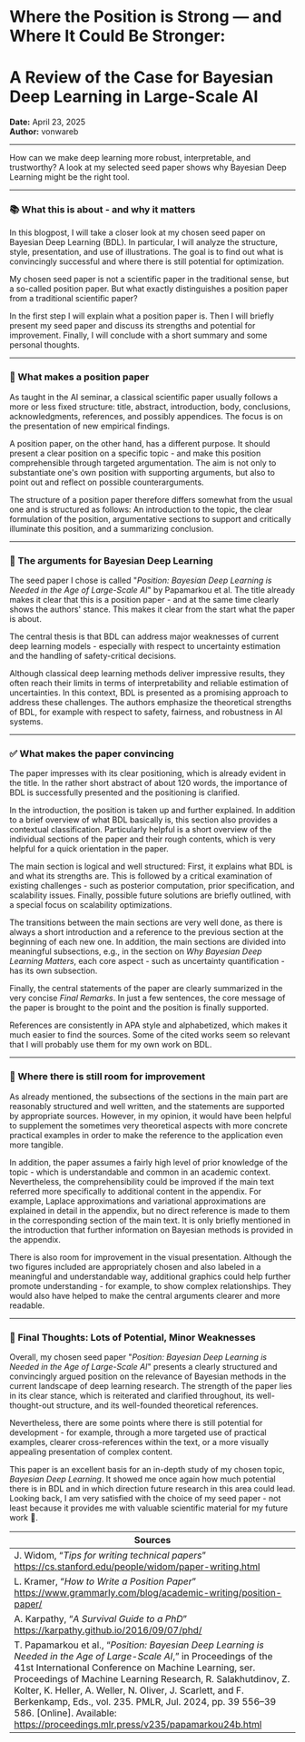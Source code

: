 # Where the Position is Strong — and Where It Could Be Stronger:
# A Review of the Case for Bayesian Deep Learning in Large-Scale AI

**Date:** April 23, 2025  
**Author:** vonwareb  

---

How can we make deep learning more robust, interpretable, and trustworthy? A look at my selected seed paper shows why Bayesian Deep Learning might be the right tool.

---
### **📚 What this is about - and why it matters**
In this blogpost, I will take a closer look at my chosen seed paper on Bayesian Deep Learning (BDL). In particular, I will analyze the structure, style, presentation, and use of illustrations. The goal is to find out what is convincingly successful and where there is still potential for optimization.

My chosen seed paper is not a scientific paper in the traditional sense, but a so-called position paper. But what exactly distinguishes a position paper from a traditional scientific paper?

In the first step I will explain what a position paper is. Then I will briefly present my seed paper and discuss its strengths and potential for improvement. Finally, I will conclude with a short summary and some personal thoughts.

---

### **🧾 What makes a position paper**
As taught in the AI seminar, a classical scientific paper usually follows a more or less fixed structure: title, abstract, introduction, body, conclusions, acknowledgments, references, and possibly appendices. The focus is on the presentation of new empirical findings.

A position paper, on the other hand, has a different purpose. It should present a clear position on a specific topic - and make this position comprehensible through targeted argumentation. The aim is not only to substantiate one's own position with supporting arguments, but also to point out and reflect on possible counterarguments.

The structure of a position paper therefore differs somewhat from the usual one and is structured as follows: An introduction to the topic, the clear formulation of the position, argumentative sections to support and critically illuminate this position, and a summarizing conclusion.

---

### **🧠 The arguments for Bayesian Deep Learning**
The seed paper I chose is called "*Position: Bayesian Deep Learning is Needed in the Age of Large-Scale AI*" by Papamarkou et al. The title already makes it clear that this is a position paper - and at the same time clearly shows the authors' stance. This makes it clear from the start what the paper is about.

The central thesis is that BDL can address major weaknesses of current deep learning models - especially with respect to uncertainty estimation and the handling of safety-critical decisions.

Although classical deep learning methods deliver impressive results, they often reach their limits in terms of interpretability and reliable estimation of uncertainties. In this context, BDL is presented as a promising approach to address these challenges. The authors emphasize the theoretical strengths of BDL, for example with respect to safety, fairness, and robustness in AI systems.

---

### **✅ What makes the paper convincing**
The paper impresses with its clear positioning, which is already evident in the title. In the rather short abstract of about 120 words, the importance of BDL is successfully presented and the positioning is clarified.

In the introduction, the position is taken up and further explained. In addition to a brief overview of what BDL basically is, this section also provides a contextual classification. Particularly helpful is a short overview of the individual sections of the paper and their rough contents, which is very helpful for a quick orientation in the paper.

The main section is logical and well structured: First, it explains what BDL is and what its strengths are. This is followed by a critical examination of existing challenges - such as posterior computation, prior specification, and scalability issues. Finally, possible future solutions are briefly outlined, with a special focus on scalability optimizations.

The transitions between the main sections are very well done, as there is always a short introduction and a reference to the previous section at the beginning of each new one. In addition, the main sections are divided into meaningful subsections, e.g., in the section on *Why Bayesian Deep Learning Matters*, each core aspect - such as uncertainty quantification - has its own subsection.

Finally, the central statements of the paper are clearly summarized in the very concise *Final Remarks*. In just a few sentences, the core message of the paper is brought to the point and the position is finally supported.

References are consistently in APA style and alphabetized, which makes it much easier to find the sources. Some of the cited works seem so relevant that I will probably use them for my own work on BDL.

---

### **🔧 Where there is still room for improvement**
As already mentioned, the subsections of the sections in the main part are reasonably structured and well written, and the statements are supported by appropriate sources. However, in my opinion, it would have been helpful to supplement the sometimes very theoretical aspects with more concrete practical examples in order to make the reference to the application even more tangible.

In addition, the paper assumes a fairly high level of prior knowledge of the topic - which is understandable and common in an academic context. Nevertheless, the comprehensibility could be improved if the main text referred more specifically to additional content in the appendix. For example, Laplace approximations and variational approximations are explained in detail in the appendix, but no direct reference is made to them in the corresponding section of the main text. It is only briefly mentioned in the introduction that further information on Bayesian methods is provided in the appendix.

There is also room for improvement in the visual presentation. Although the two figures included are appropriately chosen and also labeled in a meaningful and understandable way, additional graphics could help further promote understanding - for example, to show complex relationships. They would also have helped to make the central arguments clearer and more readable.


---

### **🎯 Final Thoughts: Lots of Potential, Minor Weaknesses**
Overall, my chosen seed paper "*Position: Bayesian Deep Learning is Needed in the Age of Large-Scale AI*" presents a clearly structured and convincingly argued position on the relevance of Bayesian methods in the current landscape of deep learning research. The strength of the paper lies in its clear stance, which is reiterated and clarified throughout, its well-thought-out structure, and its well-founded theoretical references. 

Nevertheless, there are some points where there is still potential for development - for example, through a more targeted use of practical examples, clearer cross-references within the text, or a more visually appealing presentation of complex content.

This paper is an excellent basis for an in-depth study of my chosen topic, *Bayesian Deep Learning*. It showed me once again how much potential there is in BDL and in which direction future research in this area could lead. Looking back, I am very satisfied with the choice of my seed paper - not least because it provides me with valuable scientific material for my future work 🤩.


| Sources    |
|----------------|
| J. Widom, “*Tips for writing technical papers*” https://cs.stanford.edu/people/widom/paper-writing.html |
| L. Kramer, “*How to Write a Position Paper*” https://www.grammarly.com/blog/academic-writing/position-paper/  |
| A. Karpathy, “*A Survival Guide to a PhD*” https://karpathy.github.io/2016/09/07/phd/ |
| T. Papamarkou et al., “*Position: Bayesian Deep Learning is Needed in the Age of Large-Scale AI*,” in Proceedings of the 41st International Conference on Machine Learning, ser. Proceedings of Machine Learning Research, R. Salakhutdinov, Z. Kolter, K. Heller, A. Weller, N. Oliver, J. Scarlett, and F. Berkenkamp, Eds., vol. 235. PMLR, Jul. 2024, pp. 39 556–39 586. [Online]. Available: https://proceedings.mlr.press/v235/papamarkou24b.html  |


